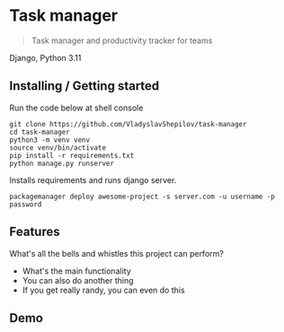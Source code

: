 # Task manager
> Task manager and productivity tracker for teams

Django, Python 3.11

## Installing / Getting started

Run the code below at shell console

```shell
git clone https://github.com/VladyslavShepilov/task-manager
cd task-manager
python3 -m venv venv
source venv/bin/activate
pip install -r requirements.txt
python manage.py runserver
```

Installs requirements and runs django server.


```shell
packagemanager deploy awesome-project -s server.com -u username -p password
```

## Features

What's all the bells and whistles this project can perform?
* What's the main functionality
* You can also do another thing
* If you get really randy, you can even do this


## Demo

